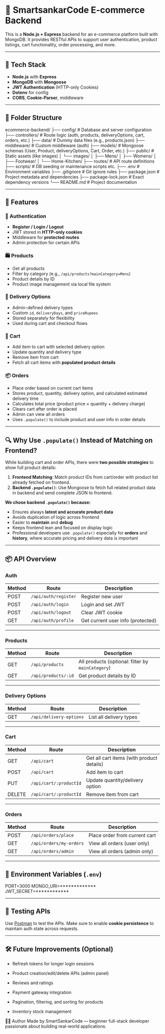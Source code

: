 # 🛒 SmartsankarCode E-commerce Backend

This is a **Node.js + Express** backend for an e-commerce platform built with MongoDB. It provides RESTful APIs to support user authentication, product listings, cart functionality, order processing, and more.

---

## 🔧 Tech Stack

- **Node.js** with **Express**
- **MongoDB** with **Mongoose**
- **JWT Authentication** (HTTP-only Cookies)
- **Dotenv** for config
- **CORS**, **Cookie-Parser**, middleware

---

## 📁 Folder Structure
ecommerce-backend/
├── config/             # Database and server configuration
├── controllers/        # Route logic (auth, products, deliveryOptions, cart, orders, etc.)
├── data/               # Dummy data files (e.g., products.json)
├── middleware/         # Custom middleware (auth)
├── models/             # Mongoose schemas (User, Product, deliveryOptions, Cart, Order, etc.)
├── public/             # Static assets (like images)
│   └── images/
│       ├── Mens/
│       ├── Womens/
│       ├── Footwear/
│       └── Home-Kitchen/
├── routes/             # API route definitions
├── scripts/            # DB seeding or maintenance scripts etc.
├── .env                # Environment variables
├── .gitignore          # Git ignore rules
├── package.json        # Project metadata and dependencies
├── package-lock.json   # Exact dependency versions
└── README.md           # Project documentation


---

## 🚀 Features

### 🔐 Authentication

- **Register / Login / Logout**
- JWT stored in **HTTP-only cookies**
- Middleware for **protected routes**
- Admin protection for certain APIs

### 🛍️ Products

- Get all products
- Filter by category (e.g., `/api/products?mainCategory=Mens`)
- Product details by ID
- Product image management via local file system

### 🚚 Delivery Options

- Admin-defined delivery types 
- Custom `id`, `deliveryDays`, and `priceRupees`
- Stored separately for flexibility
- Used during cart and checkout flows

### 🛒 Cart

- Add item to cart with selected delivery option
- Update quantity and delivery type
- Remove item from cart
- Fetch all cart items with **populated product details**

### 📦 Orders

- Place order based on current cart items
- Stores product, quantity, delivery option, and calculated estimated delivery time
- Calculates total price (product price × quantity + delivery charge)
- Clears cart after order is placed
- Admin can view all orders
- Uses `.populate()` to include product and user info in order details

---

## 🔍 Why Use `.populate()` Instead of Matching on Frontend?

While building cart and order APIs, there were **two possible strategies** to show full product details:

1. **Frontend Matching**: Match product IDs from cart/order with product list already fetched on frontend.
2. **Backend `.populate()`**: Use Mongoose to fetch full related product data in backend and send complete JSON to frontend.

**We chose backend `.populate()` because:**

- Ensures always **latest and accurate product data**
- Avoids duplication of logic across frontend
- Easier to **maintain** and **debug**
- Keeps frontend lean and focused on display logic
- Professional developers use `.populate()` especially for **orders** and **history**, where accurate pricing and delivery data is important

---

## 📦 API Overview

### Auth

| Method | Route | Description |
|--------|-------|-------------|
| POST | `/api/auth/register` | Register new user |
| POST | `/api/auth/login` | Login and set JWT |
| POST | `/api/auth/logout` | Clear JWT cookie |
| GET  | `/api/auth/profile` | Get current user info (protected) |

---

### Products

| Method | Route | Description |
|--------|-------|-------------|
| GET | `/api/products` | All products (optional: filter by `mainCategory`) |
| GET | `/api/products/:id` | Get product details by ID |

---

### Delivery Options

| Method | Route | Description |
|--------|-------|-------------|
| GET | `/api/delivery-options` | List all delivery types |

---

### Cart

| Method | Route | Description |
|--------|-------|-------------|
| GET | `/api/cart` | Get all cart items (with product details) |
| POST | `/api/cart` | Add item to cart |
| PUT | `/api/cart/:productId` | Update quantity/delivery option |
| DELETE | `/api/cart/:productId` | Remove item from cart |

---

### Orders

| Method | Route | Description |
|--------|-------|-------------|
| POST | `/api/orders/place` | Place order from current cart |
| GET | `/api/orders/my-orders` | View all orders (user only) |
| GET | `/api/orders/admin` | View all orders (admin only) |

---

## 🔑 Environment Variables (`.env`)
PORT=3000
MONGO_URI=*************
JWT_SECRET=************


---

## 🧪 Testing APIs

Use [Postman](https://www.postman.com/) to test the APIs. Make sure to enable **cookie persistence** to maintain auth state across requests.

---

## 🛠️ Future Improvements (Optional)
- Refresh tokens for longer login sessions

- Product creation/edit/delete APIs (admin panel)

- Reviews and ratings

- Payment gateway integration

- Pagination, filtering, and sorting for products

- Inventory stock management

👨‍💻 Author
Made by SmartSankarCode — beginner full-stack developer passionate about building real-world applications.